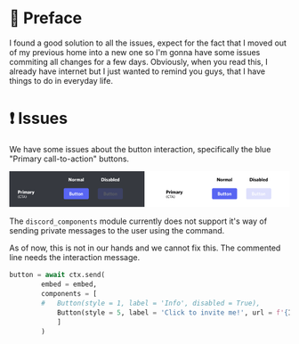 # 📑 Preface

I found a good solution to all the issues, expect for the fact that I moved out of my previous home into a new one so I'm gonna have some issues commiting all changes for a few days. Obviously, when you read this, I already have internet but I just wanted to remind you guys, that I have things to do in everyday life.

# ❗ Issues

We have some issues about the button interaction, specifically the blue "Primary call-to-action" buttons.

![An image showing the Primary button.](images/Button.png)

The `discord_components` module currently does not support it's way of sending private messages to the user using the command.

As of now, this is not in our hands and we cannot fix this.
The commented line needs the interaction message.

```py
button = await ctx.send(
		embed = embed,
		components = [
		#	Button(style = 1, label = 'Info', disabled = True),
			Button(style = 5, label = 'Click to invite me!', url = f'{INVITE_URL}')
			]
		)
```
